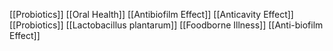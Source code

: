 [[Probiotics]]
[[Oral Health]]
[[Antibiofilm Effect]]
[[Anticavity Effect]]
[[Probiotics]]
[[Lactobacillus plantarum]]
[[Foodborne Illness]]
[[Anti-biofilm Effect]]
